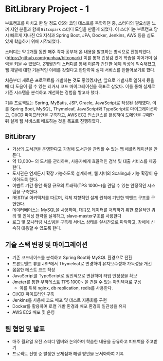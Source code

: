 # BitLibrary Project - 1

부트캠프를 마치고 한 달 정도 CS와 코딩 테스트를 독학하던 중, 스터디의 필요성을 느껴 지인 분들과 함께 `Bitcopark` 스터디 모임을 만들게 되었다. 이 스터디는 부트캠프 당시 빠르게 지나친 CS 지식과 Spring Boot, JPA, Docker, Jenkins, AWS 등을 심도 있게 학습하기 위해 시작되었다.

스터디는 약 2개월 동안 매주 각자 공부해 온 내용을 발표하는 방식으로 진행되었다.(https://github.com/gunhaa/bitcopark) 이를 통해 긴장감 있게 학습을 이어가며 실력을 키울 수 있었다. 2개월간의 스터디를 통해 이론과 간단한 예제 작성에 익숙해졌고, 웹 개발에 대한 기본적인 이해를 갖췄다고 판단하여 실제 서비스를 만들어보기로 했다.

처음부터 새로운 프로젝트를 개발하는 것도 좋았겠지만, 앞으로 개발자로 일하게 됬을 때 더 도움이 될 수 있는 레거시 코드 마이그레이션을 목표로 삼았다. 이를 통해 실제로 기존 시스템을 분석하고 개선하는 경험을 쌓고자 했다.

기존 프로젝트는 Spring, MyBatis, JSP, Oracle, JavaScript로 작성된 상태였다. 이를 Spring Boot, MySQL, Thymeleaf, JavaScript와 TypeScript로 마이그레이션하고, CI/CD 파이프라인을 구축하고, AWS EC2 인스턴스를 활용하여 도메인을 구매한 뒤 실제 웹 서비스로 배포하는 것을 목표로 진행하였다.

## BitLibrary

- 가상의 도서관을 운영한다고 가정해 도서관을 관리할 수 있는 웹 애플리케이션을 만든다.
- 약 13,000~ 의 도서를 관리하며, 사용자에게 효율적인 검색 및 대출 서비스를 제공한다.
- 도서관은 언제든지 확장 가능하도록 설계하며, 웹 서버의 Scaling과 기능 확장이 용이하도록 한다.
- 이벤트 기간 동안 특정 규모의 트래픽(TPS 1000~)을 견딜 수 있는 안정적인 시스템을 구축한다.
- RESTful 아키텍처를 따르며, 객체 지향적인 설계 원칙에 기반한 백엔드 구조를 구현한다.
- 데이터베이스는 MySQL을 사용하며, 대규모 데이터를 처리하기 위한 효율적인 쿼리 및 인덱싱 전략을 설계하고, slave-master구조를 사용한다
- 로그 및 모니터링 시스템을 구축해 서비스 상태를 실시간으로 파악하고, 장애에 신속히 대응할 수 있도록 한다.

## 기술 스택 변경 및 마이그레이션

- 기존 코드베이스를 분석하고 Spring Boot와 MySQL 환경으로 전환
- 프론트엔드 뷰를 JSP에서 Thymeleaf로 변경하여 유지보수성과 가독성을 개선
- 꼼꼼한 테스트 코드 작성
- JavaScript를 TypeScript로 점진적으로 변환하며 타입 안정성을 확보
- Jmeter를 통한 부하테스트 TPS 1000~ 을 견딜 수 있는 아키텍쳐로 구성
    - 이를 위해 nginx, db replication, redis를 사용한다.
- CI/CD 파이프라인 구축
- Jenkins를 사용해 코드 배포 및 테스트 자동화를 구현
- Docker를 활용하여 로컬 개발 환경과 배포 환경의 일관성을 유지
- AWS EC2 배포 및 운영

## 팀 협업 및 발표

- 매주 월요일 오전 스터디 멤버와 논의하며 학습한 내용을 공유하고 피드백을 주고받기
- 프로젝트 진행 중 발생한 문제점과 해결 방안을 문서화하여 기록

